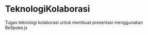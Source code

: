 TeknologiKolaborasi
===================
Tugas teknologi kolaborasi untuk membuat presentasi menggunakan BeSpoke.js
